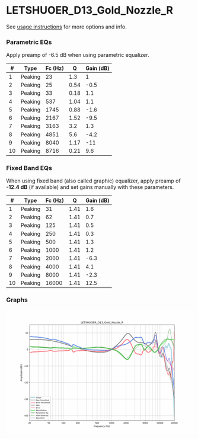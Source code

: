 # LETSHUOER_D13_Gold_Nozzle_R
See [usage instructions](https://github.com/jaakkopasanen/AutoEq#usage) for more options and info.

### Parametric EQs
Apply preamp of -6.5 dB when using parametric equalizer.

|   # | Type    |   Fc (Hz) |    Q |   Gain (dB) |
|-----|---------|-----------|------|-------------|
|   1 | Peaking |        23 | 1.3  |         1   |
|   2 | Peaking |        25 | 0.54 |        -0.5 |
|   3 | Peaking |        33 | 0.18 |         1.1 |
|   4 | Peaking |       537 | 1.04 |         1.1 |
|   5 | Peaking |      1745 | 0.88 |        -1.6 |
|   6 | Peaking |      2167 | 1.52 |        -9.5 |
|   7 | Peaking |      3163 | 3.2  |         1.3 |
|   8 | Peaking |      4851 | 5.6  |        -4.2 |
|   9 | Peaking |      8040 | 1.17 |       -11   |
|  10 | Peaking |      8716 | 0.21 |         9.6 |

### Fixed Band EQs
When using fixed band (also called graphic) equalizer, apply preamp of **-12.4 dB** (if available) and set gains manually with these parameters.

|   # | Type    |   Fc (Hz) |    Q |   Gain (dB) |
|-----|---------|-----------|------|-------------|
|   1 | Peaking |        31 | 1.41 |         1.6 |
|   2 | Peaking |        62 | 1.41 |         0.7 |
|   3 | Peaking |       125 | 1.41 |         0.5 |
|   4 | Peaking |       250 | 1.41 |         0.3 |
|   5 | Peaking |       500 | 1.41 |         1.3 |
|   6 | Peaking |      1000 | 1.41 |         1.2 |
|   7 | Peaking |      2000 | 1.41 |        -6.3 |
|   8 | Peaking |      4000 | 1.41 |         4.1 |
|   9 | Peaking |      8000 | 1.41 |        -2.3 |
|  10 | Peaking |     16000 | 1.41 |        12.5 |

### Graphs
![](./LETSHUOER_D13_Gold_Nozzle_R.png)
